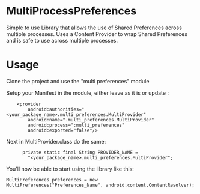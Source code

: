 # MultiProcessPreferences

Simple to use Library that allows the use of Shared Preferences across multiple processes.  Uses a Content Provider to
wrap Shared Preferences and is safe to use across multiple processes.

# Usage

Clone the project and use the "multi preferences" module

Setup your Manifest in the module, either leave as it is or update :

        <provider
            android:authorities="<your_package_name>.multi_preferences.MultiProvider"
            android:name=".multi_preferences.MultiProvider"
            android:process=":multi_preferences"
            android:exported="false"/>
            
  
  Next in MultiProvider.class do the same:


          private static final String PROVIDER_NAME =
            "<your_package_name>.multi_preferences.MultiProvider";

You'll now be able to start using the library like this:
  
    MultiPreferences preferences = new MultiPreferences("Preferences_Name", android.content.ContentResolver);
